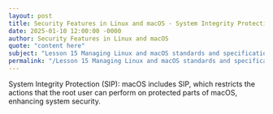```yaml
---
layout: post
title: Security Features in Linux and macOS - System Integrity Protection SIP
date: 2025-01-10 12:00:00 -0000
author: Security Features in Linux and macOS
quote: "content here"
subject: "Lesson 15 Managing Linux and macOS standards and specifications"
permalink: "/Lesson 15 Managing Linux and macOS standards and specifications/Security Features in Linux and macOS/Security Features in Linux and macOS - System Integrity Protection SIP"
---
```


System Integrity Protection (SIP): macOS includes SIP, which restricts the actions that the root user can perform on protected parts of macOS, enhancing system security.
